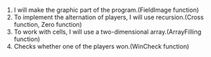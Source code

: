 1. I will make the graphic part of the program.(FieldImage function)
2. To implement the alternation of players, I will use recursion.(Cross function, Zero function)
3. To work with cells, I will use a two-dimensional array.(ArrayFilling function)
4. Checks whether one of the players won.(WinCheck function)